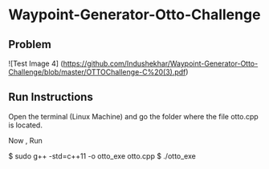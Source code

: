 # Waypoint-Generator-Otto-Challenge

## Problem 

![Test Image 4] (https://github.com/Indushekhar/Waypoint-Generator-Otto-Challenge/blob/master/OTTOChallenge-C%20(3).pdf)


## Run Instructions

Open the terminal (Linux Machine) and go the folder where the file otto.cpp is located.

Now , Run 

$ sudo g++ -std=c++11 -o otto_exe otto.cpp 
$ ./otto_exe
